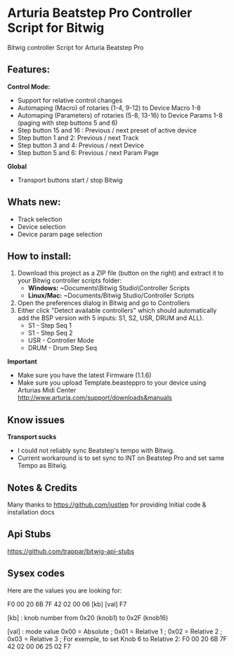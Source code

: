 # Arturia Beatstep Pro Controller Script for Bitwig
Bitwig controller Script for Arturia Beatstep Pro

Features:
---------

**Control Mode:**

* Support for relative control changes 
* Automaping (Macro) of rotaries (1-4, 9-12) to Device Macro 1-8
* Automaping (Parameters) of rotaries (5-8, 13-16) to Device Params 1-8 (paging with step buttons 5 and 6)
* Step button 15 and 16 : Previous / next preset of active device   
* Step button 1 and 2: Previous / next Track
* Step button 3 and 4: Previous / next Device
* Step button 5 and 6: Previous / next Param Page

**Global**

* Transport buttons start / stop Bitwig 


Whats new:
----------
* Track selection
* Device selection
* Device param page selection


How to install:
---------------

1.  Download this project as a ZIP file (button on the right) and extract it to your Bitwig controller scripts folder:
    *   **Windows:** ~Documents\Bitwig Studio\Controller Scripts
    *   **Linux/Mac:** ~Documents/Bitwig Studio/Controller Scripts
2.  Open the preferences dialog in Bitwig and go to Controllers
3.  Either click "Detect available controllers" which should automatically add the BSP version with 5 inputs: S1, S2, USR, DRUM and ALL).
    * S1 - Step Seq 1
    * S1 - Step Seq 2
    * USR - Controller Mode
    * DRUM - Drum Step Seq

**Important**

* Make sure you have the latest Firmware (1.1.6) 
* Make sure you upload Template.beasteppro to your device using Arturias Midi Center http://www.arturia.com/support/downloads&manuals
    

Know issues
-----------

**Transport sucks**
 
* I could not reliably sync  Beatstep's tempo with Bitwig.
* Current workaround is to set sync to INT on Beatstep Pro and set same Tempo as Bitwig.


Notes & Credits 
---------------

Many thanks to https://github.com/justlep for providing Initial code & installation docs

Api Stubs
---------

  https://github.com/trappar/bitwig-api-stubs



Sysex codes
-----------

Here are the values you are looking for:

 F0  00  20  6B  7F  42  02  00  06  [kb]  [val]  F7

[kb] : 
knob number from 0x20 (knob1) to 0x2F (knob16)

[val] : 
mode value 0x00 = Absolute ; 
0x01 = Relative 1 ;
0x02 = Relative 2 ; 
0x03 = Relative 3 ;
For exemple, to set Knob 6 to Relative 2: F0  00  20  6B  7F  42  02  00  06  25  02  F7


